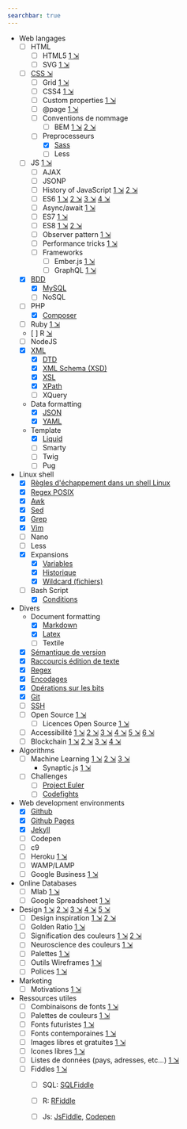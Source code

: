 ```yaml
---
searchbar: true
---
```


- Web langages
  - [ ] HTML
    - [ ] HTML5 [1 &#x21F2;](https://medium.com/level-up-web/the-mega-html5-cheatsheet-e8c479b1c521)
    - [ ] SVG [1 &#x21F2;](https://www.sarasoueidan.com/blog/css-svg-clipping/)
  - [ ] [CSS &#x21F2;](https://speckyboy.com/css-cheatsheets-resources-guides/)
    - [ ] Grid [1 &#x21F2;](https://medium.freecodecamp.org/learn-css-grid-in-5-minutes-f582e87b1228)
    - [ ] CSS4 [1 &#x21F2;](https://webdesign.tutsplus.com/tutorials/intriguing-css-level-4-selectors--cms-29499)
    - [ ] Custom properties [1 &#x21F2;](https://www.smashingmagazine.com/2017/04/start-using-css-custom-properties/)
    - [ ] @page [1 &#x21F2;](https://developer.mozilla.org/fr/docs/Web/CSS/@page)
    - [ ] Conventions de nommage
      - [ ] BEM [1 &#x21F2;](https://blog.elpassion.com/reasons-to-use-bem-a88738317753) [2 &#x21F2;](https://medium.com/mr-frontend-community/how-to-write-better-css-with-bem-40f492a26192)
    - [ ] Preprocesseurs
      - [x] [Sass](sass.md)
      - [ ] Less
  - [ ] JS [1 &#x21F2;](https://medium.com/javascript-scene/top-javascript-frameworks-topics-to-learn-in-2017-700a397b711)
    - [ ] AJAX
    - [ ] JSONP
    - [ ] History of JavaScript [1 &#x21F2;](https://medium.freecodecamp.org/ecmascript-tc39-and-the-history-of-javascript-26067498feb9) [2 &#x21F2;](https://closebrace.com/articles/2017-09-11/a-brief-incomplete-history-of-javascript)
    - [ ] ES6 [1 &#x21F2;](https://blog.pragmatists.com/top-10-es6-features-by-example-80ac878794bb) [2 &#x21F2;](https://github.com/mbeaudru/modern-js-cheatsheet) [3 &#x21F2;](https://medium.com/@reasoncode/javascript-es6-exploring-the-new-built-in-methods-b62583b0a8e6) [4 &#x21F2;](https://github.com/jedrichards/es6)
    - [ ] Async/await [1 &#x21F2;](https://medium.freecodecamp.org/oh-yes-async-await-f54e5a079fc1)
    - [ ] ES7 [1 &#x21F2;](https://medium.freecodecamp.org/ecmascript-2016-es7-features-86903c5cab70)
    - [ ] ES8 [1 &#x21F2;](https://medium.freecodecamp.org/es8-the-new-features-of-javascript-7506210a1a22) [2 &#x21F2;](https://hackernoon.com/es8-was-released-and-here-are-its-main-new-features-ee9c394adf66)
    - [ ] Observer pattern [1 &#x21F2;](https://pawelgrzybek.com/the-observer-pattern-in-javascript-explained/)
    - [ ] Performance tricks [1 &#x21F2;](https://medium.freecodecamp.org/high-performance-apps-multiplexing-debouncing-system-fonts-and-other-tricks-37c6fd3d7b2d)
    - [ ] Frameworks
      - [ ] Ember.js [1 &#x21F2;](https://www.sitepoint.com/ember-js-perfect-framework-web-applications/)
      - [ ] GraphQL [1 &#x21F2;](https://blog.pusher.com/getting-up-and-running-with-graphql/)
  - [x] [BDD](bdd.md)
    - [x] [MySQL](mysql.md)
    - [ ] NoSQL
  - [ ] PHP
    - [x] [Composer](composer.md)
  - [ ] Ruby [1 &#x21F2;](https://medium.freecodecamp.org/learning-ruby-from-zero-to-hero-90ad4eecc82d)
  - [ ] R [ &#x21F2;](https://www.datacamp.com/)
  - [ ] NodeJS
  - [x] [XML](xml.md)
    - [x] [DTD](xml-dtd.md)
    - [x] [XML Schema (XSD)](xml-schema.md)
    - [x] [XSL](xml-xsl.md)
    - [x] [XPath](xml-xpath.md)
    - [ ] XQuery
  - Data formatting
    - [x] [JSON](json.md)
    - [x] [YAML](yaml.md)
  - Template
    - [x] [Liquid](liquid.md)
    - [ ] Smarty
    - [ ] Twig
    - [ ] Pug

- Linux shell
  - [x] [Règles d'échappement dans un shell Linux](echap-shell.md)
  - [x] [Regex POSIX](regex-posix.md)
  - [x] [Awk](awk.md)
  - [x] [Sed](sed.md)
  - [x] [Grep](grep.md)
  - [x] [Vim](vim.md)
  - [ ] Nano
  - [ ] Less
  - [x] Expansions
    - [x] [Variables](variable-shell.md)
    - [x] [Historique](historique-shell.md)
    - [x] [Wildcard (fichiers)](wildcard.md)
  - [ ] Bash Script
    - [x] [Conditions](conditions-shell.md)

- Divers
  - Document formatting 
    - [x] [Markdown](gfm.md)
    - [x] [Latex](latex.md)
    - [ ] Textile
  - [x] [Sémantique de version](semver.md)
  - [x] [Raccourcis édition de texte](text-editing.md)
  - [x] [Regex](regex.md)
  - [x] [Encodages](encodages.md)
  - [x] [Opérations sur les bits](bitwise-operations.md)
  - [x] [Git](git.md)
  - [ ] [SSH](ssh.md)
  - [ ] Open Source [1 &#x21F2;](https://opensource.guide/)
    - [ ] Licences Open Source [1 &#x21F2;](https://medium.freecodecamp.org/how-open-source-licenses-work-and-how-to-add-them-to-your-projects-34310c3cf94)
  - [ ] Accessibilité [1 &#x21F2;](http://tech.trivago.com/2017/09/26/accessibility-at-trivago/) [2 &#x21F2;](https://medium.com/@matuzo/writing-css-with-accessibility-in-mind-8514a0007939) [3 &#x21F2;](http://jxnblk.com/grays/) [4 &#x21F2;](https://medium.com/dailyjs/angular-and-accessibility-8ae1f601803a) [5 &#x21F2;](https://bitsofco.de/the-accessibility-cheatsheet/) [6 &#x21F2;](https://uxplanet.org/essential-color-tools-for-ux-designers-530036eaf9ae#5926)
  - [ ] Blockchain [1 &#x21F2;](https://medium.freecodecamp.org/bitcoin-flipping-the-coin-a060df19d20d) [2 &#x21F2;](https://blockchaindemo.io/) [3 &#x21F2;](https://github.com/igorbarinov/awesome-blockchain) [4 &#x21F2;](https://medium.freecodecamp.org/how-does-bitcoin-work-i-built-an-app-to-show-you-f9fcd50bdd0d)

- Algorithms
  - [ ] Machine Learning [1 &#x21F2;](https://medium.freecodecamp.org/every-single-machine-learning-course-on-the-internet-ranked-by-your-reviews-3c4a7b8026c0) [2 &#x21F2;](https://medium.freecodecamp.org/deep-learning-for-developers-tools-you-can-use-to-code-neural-networks-on-day-1-34c4435ae6b) [3 &#x21F2;](https://startupsventurecapital.com/essential-cheat-sheets-for-machine-learning-and-deep-learning-researchers-efb6a8ebd2e5)
    - Synaptic.js [1 &#x21F2;](https://medium.freecodecamp.org/how-to-create-a-neural-network-in-javascript-in-only-30-lines-of-code-343dafc50d49)
  - [ ] Challenges
    - [ ] [Project Euler](https://projecteuler.net/archives)
    - [ ] [Codefights](http://codefights.com/)

- Web development environments
  - [x] [Github](github.md)
  - [x] [Github Pages](github-pages.md)
  - [x] [Jekyll](jekyll.md)
  - [ ] Codepen
  - [ ] c9
  - [ ] Heroku [1 &#x21F2;](https://www.sitepoint.com/how-to-deploy-node-applications-heroku-vs-now-sh/)
  - [ ] WAMP/LAMP
  - [ ] Google Business [1 &#x21F2;](https://www.gybo.com/lessons)

- Online Databases
  - [ ] Mlab [1 &#x21F2;](https://forum.freecodecamp.org/t/guide-for-using-mongodb-and-deploying-to-heroku/19347)
  - [ ] Google Spreadsheet [1 &#x21F2;](https://medium.freecodecamp.org/get-sheet-done-using-google-spreadsheets-as-your-data-backend-650ba23dc6d9)

- Design [1 &#x21F2;](https://jgthms.com/web-design-in-4-minutes/) [2 &#x21F2;](https://www.canva.com/learn/design-rules/?utm_content=buffer767b4&utm_medium=social&utm_source=twitter.com&utm_campaign=buffer) [3 &#x21F2;](http://designtaxi.com/news/387370/Infographic-Top-14-Graphic-Design-Terms-Commonly-Misused-By-Novice-Creatives/) [4 &#x21F2;](https://www.matthieu-tranvan.fr/e-commerce/7-principes-fondamentaux-design-web-site-ergonomie.html) [5 &#x21F2;](https://uxplanet.org/ux-designers-here-are-the-50-best-online-courses-to-learn-something-new-d6e65024274f)
  - [ ] Design inspiration [1 &#x21F2;](https://theblog.adobe.com/30-ux-design-inspiration-resources/) [2 &#x21F2;](https://uxplanet.org/essential-color-tools-for-ux-designers-530036eaf9ae#8c61)
  - [ ] Golden Ratio [1 &#x21F2;](https://www.canva.com/learn/what-is-the-golden-ratio/?utm_content=bufferb1f30&utm_medium=social&utm_source=twitter.com&utm_campaign=buffer)
  - [ ] Signification des couleurs [1 &#x21F2;](https://www.canva.com/learn/color-meanings-symbolism/?utm_content=bufferb5b93&utm_medium=social&utm_source=twitter.com&utm_campaign=buffer) [2 &#x21F2;](http://phil.sourget.free.fr/article-les-couleurs-des-geants-du-web.html)
  - [ ] Neuroscience des couleurs [1 &#x21F2;](https://www.canva.com/learn/color-science/?utm_content=buffer365c3&utm_medium=social&utm_source=twitter.com&utm_campaign=buffer)
  - [ ] Palettes [1 &#x21F2;](https://uxplanet.org/essential-color-tools-for-ux-designers-530036eaf9ae#3cf5)
  - [ ] Outils Wireframes [1 &#x21F2;](https://blog.prototypr.io/the-ideal-design-workflow-2c200b8e337d)
  - [ ] Polices [1 &#x21F2;](https://www.canva.com/learn/font-design/)

- Marketing
  - [ ] Motivations [1 &#x21F2;](http://jamesarcher.me/user-motivators)

- Ressources utiles
  - [ ] Combinaisons de fonts [1 &#x21F2;](https://www.canva.com/font-combinations/?utm_content=buffer2eef7&utm_medium=social&utm_source=twitter.com&utm_campaign=buffer)
  - [ ] Palettes de couleurs [1 &#x21F2;](https://www.canva.com/colors/combinations/?s=spearmint)
  - [ ] Fonts futuristes [1 &#x21F2;](https://www.canva.com/learn/futuristic-fonts/?utm_content=buffer3050a&utm_medium=social&utm_source=twitter.com&utm_campaign=buffer)
  - [ ] Fonts contemporaines [1 &#x21F2;](https://www.canva.com/learn/modern-fonts/?utm_source=twitter&utm_medium=social&utm_campaign=DesignSchool)
  - [ ] Images libres et gratuites [1 &#x21F2;](https://medium.com/@danielal007/25-badass-sites-with-free-stock-photos-653f2b16d05b)
  - [ ] Icones libres [1 &#x21F2;](https://www.canva.com/learn/free-icons-download/?utm_content=bufferd0915&utm_medium=social&utm_source=twitter.com&utm_campaign=buffer)
  - [ ] Listes de données (pays, adresses, etc...) [1 &#x21F2;](https://www.lists.design/)
  - [ ] Fiddles [1 &#x21F2;](https://fiddles.io/)
    - [ ] SQL: [SQLFiddle](http://sqlfiddle.com/)
    - [ ] R: [RFiddle](http://www.r-fiddle.org/#/)
    - [ ] Js: [JsFiddle](https://jsfiddle.net/), [Codepen](http://codepen.io/)

